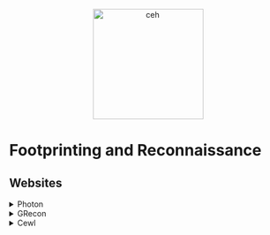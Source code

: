 <p align="center">
  <img src="https://media.licdn.com/dms/image/D4D12AQE_SAR61tWqBw/article-cover_image-shrink_720_1280/0/1696007532362?e=2147483647&v=beta&t=gHcB0ZSMKfLNU_lfFE6j16VSaYdDxTzbbg4F629EBD4" alt="ceh" width="200"/>
</p>

# Footprinting and Reconnaissance
## Websites
<details>
  <summary>Photon</summary>
  
  ```plaintext
  python3 photon.py -u http://www.certifiedhacker.com 
```
</details>

<details>
  <summary>GRecon</summary>
  
  ```plaintext
  python grecon.py
```
</details>

<details>
  <summary>Cewl</summary>
  
  ```plaintext
  cewl -d 2 -m 5 https://www.certifiedhacker.com
```
</details>
